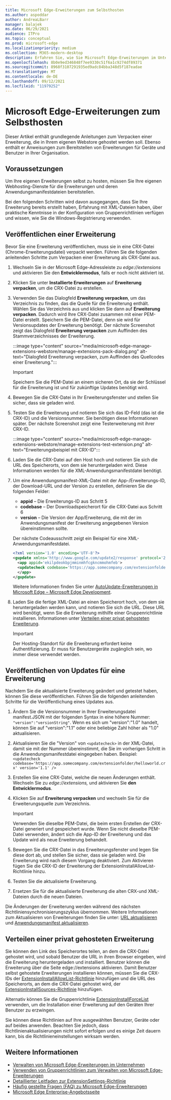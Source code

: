 ```yaml
---
title: Microsoft Edge-Erweiterungen zum Selbsthosten
ms.author: aspoddar
author: AndreaLBarr
manager: balajek
ms.date: 06/29/2021
audience: ITPro
ms.topic: conceptual
ms.prod: microsoft-edge
ms.localizationpriority: medium
ms.collection: M365-modern-desktop
description: Erfahren Sie, wie Sie Microsoft Edge-Erweiterungen im Unternehmen verpacken und selbst hosten.
ms.openlocfilehash: 8b0e9ed346848f7ee9330c51f6a1c9274df89371
ms.sourcegitcommit: 8968f3107291935ed9adc84bba348d5f187eadae
ms.translationtype: MT
ms.contentlocale: de-DE
ms.lasthandoff: 09/12/2021
ms.locfileid: "11979252"
---
```

# <a name="self-host-microsoft-edge-extensions"></a>Microsoft Edge-Erweiterungen zum Selbsthosten

Dieser Artikel enthält grundlegende Anleitungen zum Verpacken einer Erweiterung, die in Ihrem eigenen Webstore gehostet werden soll. Ebenso enthält er Anweisungen zum Bereitstellen von Erweiterungen für Geräte und Benutzer in Ihrer Organisation.

## <a name="prerequisites"></a>Voraussetzungen

Um Ihre eigenen Erweiterungen selbst zu hosten, müssen Sie Ihre eigenen Webhosting-Dienste für die Erweiterungen und deren Anwendungsmanifestdateien bereitstellen.

 Bei den folgenden Schritten wird davon ausgegangen, dass Sie Ihre Erweiterung bereits erstellt haben, Erfahrung mit XML-Dateien haben, über praktische Kenntnisse in der Konfiguration von Gruppenrichtlinien verfügen und wissen, wie Sie die Windows-Registrierung verwenden.

## <a name="publish-an-extension"></a>Veröffentlichen einer Erweiterung

Bevor Sie eine Erweiterung veröffentlichen, muss sie in eine CRX-Datei (Chrome-Erweiterungsdatei) verpackt werden. Führen Sie die folgenden anleitenden Schritte zum Verpacken einer Erweiterung als CRX-Datei aus.

1. Wechseln Sie in der Microsoft Edge-Adressleiste zu *edge://extensions* und aktivieren Sie den **Entwicklermodus**, falls er noch nicht aktiviert ist.
2. Klicken Sie unter **Installierte Erweiterungen** auf **Erweiterung verpacken**, um die CRX-Datei zu erstellen.
3. Verwenden Sie das Dialogfeld **Erweiterung verpacken**, um das Verzeichnis zu finden, das die Quelle für die Erweiterung enthält. Wählen Sie das Verzeichnis aus und klicken Sie dann auf **Erweiterung verpacken**.  Dadurch wird Ihre CRX-Datei zusammen mit einer PEM-Datei erstellt. Speichern Sie die PEM-Datei, denn sie wird für Versionsupdates der Erweiterung benötigt. Der nächste Screenshot zeigt das Dialogfeld **Erweiterung verpacken** zum Auffinden des Stammverzeichnisses der Erweiterung.

   :::image type="content" source="media/microsoft-edge-manage-extensions-webstore/manage-extensions-pack-dialog.png" alt-text="Dialogfeld Erweiterung verpacken, zum Auffinden des Quellcodes einer Erweiterung.":::

   > [!IMPORTANT]
   > Speichern Sie die PEM-Datei an einem sicheren Ort, da sie der Schlüssel für die Erweiterung ist und für zukünftige Updates benötigt wird.

4. Bewegen Sie die CRX-Datei in Ihr Erweiterungsfenster und stellen Sie sicher, dass sie geladen wird.
5. Testen Sie die Erweiterung und notieren Sie sich das ID-Feld (das ist die CRX-ID) und die Versionsnummer. Sie benötigen diese Informationen später. Der nächste Screenshot zeigt eine Testerweiterung mit ihrer CRX-ID.

   :::image type="content" source="media/microsoft-edge-manage-extensions-webstore/manage-extensions-test-extension.png" alt-text="Erweiterungsbeispiel mit CRX-ID":::

6. Laden Sie die CRX-Datei auf den Host hoch und notieren Sie sich die URL des Speicherorts, von dem sie heruntergeladen wird. Diese Informationen werden für die XML-Anwendungsmanifestdatei benötigt.
7. Um eine Anwendungsmanifest-XML-Datei mit der App-/Erweiterungs-ID, der Download-URL und der Version zu erstellen, definieren Sie die folgenden Felder:  

   - **appid** – Die Erweiterungs-ID aus Schritt 5
   - **codebase** – Der Downloadspeicherort für die CRX-Datei aus Schritt 6
   - **version** – Die Version der App/Erweiterung, die mit der im Anwendungsmanifest der Erweiterung angegebenen Version übereinstimmen sollte.

   Der nächste Codeausschnitt zeigt ein Beispiel für eine XML-Anwendungsmanifestdatei.

   ```xml
   <?xml version='1.0' encoding='UTF-8'?> 
   <gupdate xmlns='http://www.google.com/update2/response' protocol='2.0'> 
     <app appid='ekilpdeokbpjmminmhfcgkncmmohmfeb'> 
     <updatecheck codebase='https://app.somecompany.com/extensionfolder/helloworld.crx' version='1.0' /> 
     </app> 
   </gupdate> 
   ```

   Weitere Informationen finden Sie unter [AutoUpdate-Erweiterungen in Microsoft Edge – Microsoft Edge Development](/microsoft-edge/extensions-chromium/enterprise/auto-update).

8. Laden Sie die fertige XML-Datei an einen Speicherort hoch, von dem sie heruntergeladen werden kann, und notieren Sie sich die URL. Diese URL wird benötigt, wenn Sie die Erweiterung mithilfe einer Gruppenrichtlinie installieren. Informationen unter [Verteilen einer privat gehosteten Erweiterung](#distribute-a-privately-hosted-extension).

   > [!IMPORTANT]
   > Der Hosting-Standort für die Erweiterung erfordert keine Authentifizierung. Er muss für Benutzergeräte zugänglich sein, wo immer diese verwendet werden.

## <a name="publish-updates-to-an-extension"></a>Veröffentlichen von Updates für eine Erweiterung

Nachdem Sie die aktualisierte Erweiterung geändert und getestet haben, können Sie diese veröffentlichen. Führen Sie die folgenden anleitenden Schritte für die Veröffentlichung eines Updates aus.

1. Ändern Sie die Versionsnummer in Ihrer Erweiterungsdatei manifest.JSON mit der folgenden Syntax in eine höhere Nummer: `"version":"versionString"`. Wenn es sich um "version":"1.0" handelt, können Sie auf "version":"1.1" oder eine beliebige Zahl höher als "1.0" aktualisieren.
2. Aktualisieren Sie die "Version" von `<updatecheck>` in der XML-Datei, damit sie mit der Nummer übereinstimmt, die Sie im vorherigen Schritt in die Anwendungsmanifestdatei eingegeben haben. Beispiel:<br>`<updatecheck codebase='https://app.somecompany.com/extensionfolder/helloworld.crx' version='1.1' />`
3. Erstellen Sie eine CRX-Datei, welche die neuen Änderungen enthält. Wechseln Sie zu *edge://extensions,* und aktivieren Sie **den Entwicklermodus**.
4. Klicken Sie auf **Erweiterung verpacken** und wechseln Sie für die Erweiterungsquelle zum Verzeichnis.

   > [!IMPORTANT]
   > Verwenden Sie dieselbe PEM-Datei, die beim ersten Erstellen der CRX-Datei generiert und gespeichert wurde. Wenn Sie nicht dieselbe PEM-Datei verwenden, ändert sich die App-ID der Erweiterung und das Update wird als neue Erweiterung behandelt.

5. Bewegen Sie die CRX-Datei in das Erweiterungsfenster und legen Sie diese dort ab, und stellen Sie sicher, dass sie geladen wird. Die Erweiterung wird nach diesem Vorgang deaktiviert. Zum Aktivieren fügen Sie die CRX-ID der Erweiterung der ExtensionInstallAllowList-Richtlinie hinzu. 
6. Testen Sie die aktualisierte Erweiterung.
7. Ersetzen Sie für die aktualisierte Erweiterung die alten CRX-und XML-Dateien durch die neuen Dateien.

Die Änderungen der Erweiterung werden während des nächsten Richtliniensynchronisierungszyklus übernommen. Weitere Informationen zum Aktualisieren von Erweiterungen finden Sie unter: [URL aktualisieren](/microsoft-edge/extensions-chromium/enterprise/auto-update#update-url) und [Anwendungsmanifest aktualisieren](/microsoft-edge/extensions-chromium/enterprise/auto-update#updated-manifest).

## <a name="distribute-a-privately-hosted-extension"></a>Verteilen einer privat gehosteten Erweiterung

Sie können den Link des Speicherortes teilen, an dem die CRX-Datei gehostet wird, und sobald Benutzer die URL in ihren Browser eingeben, wird die Erweiterung heruntergeladen und installiert. Benutzer können die Erweiterung über die Seite edge://extensions aktivieren. Damit Benutzer selbst gehostete Erweiterungen installieren können, müssen Sie die CRX-IDs der [ExtensionInstallAllowList-Richtlinie](/deployedge/microsoft-edge-policies#extensioninstallallowlist) hinzufügen und die URL des Speicherorts, an dem die CRX-Datei gehostet wird, der [ExtensionInstallSources-Richtlinie](/deployedge/microsoft-edge-policies#extensioninstallsources) hinzufügen.

Alternativ können Sie die Gruppenrichtlinie [ExtensionInstallForceList](/deployedge/microsoft-edge-manage-extensions-policies#force-install-an-extension) verwenden, um die Installation einer Erweiterung auf den Geräten Ihrer Benutzer zu erzwingen.

Sie können diese Richtlinien auf Ihre ausgewählten Benutzer, Geräte oder auf beides anwenden. Beachten Sie jedoch, dass Richtlinienaktualisierungen nicht sofort erfolgen und es einige Zeit dauern kann, bis die Richtlinieneinstellungen wirksam werden.

## <a name="see-also"></a>Weitere Informationen

- [Verwalten von Microsoft Edge-Erweiterungen im Unternehmen](microsoft-edge-manage-extensions.md)
- [Verwenden von Gruppenrichtlinien zum Verwalten von Microsoft Edge-Erweiterungen](microsoft-edge-manage-extensions-policies.md)
- [Detaillierter Leitfaden zur ExtensionSettings-Richtlinie](microsoft-edge-manage-extensions-ref-guide.md)
- [Häufig gestellte Fragen (FAQ) zu Microsoft Edge-Erweiterungen](microsoft-edge-manage-extensions-faq.md)
- [Microsoft Edge Enterprise-Angebotsseite](https://aka.ms/EdgeEnterprise)
